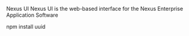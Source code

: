 Nexus UI
Nexus UI is the web-based interface for the Nexus Enterprise Application Software

npm install uuid